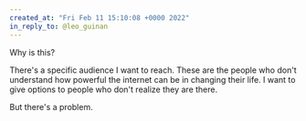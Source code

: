 ```yaml
---
created_at: "Fri Feb 11 15:10:08 +0000 2022"
in_reply_to: @leo_guinan
---
```


Why is this?

There's a specific audience I want to reach. These are the people who don't understand how powerful the internet can be in changing their life. I want to give options to people who don't realize they are there.

But there's a problem.